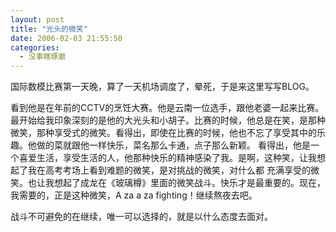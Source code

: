 ```yaml
---
layout: post
title: "光头的微笑"
date: 2006-02-03 21:55:50
categories:
  - 没事瞎琢磨
---
```

国际数模比赛第一天晚，算了一天机场调度了，晕死，于是来这里写写BLOG。

看到他是在年前的CCTV的烹饪大赛。他是云南一位选手，跟他老婆一起来比赛。最开始给我印象深刻的是他的大光头和小胡子。比赛的时候，他总是在笑，是那种微笑，那种享受式的微笑。看得出，即使在比赛的时候，他也不忘了享受其中的乐趣。他做的菜就跟他一样快乐，菜名那么卡通，点子那么新颖。 看得出，他是一个喜爱生活，享受生活的人，他那种快乐的精神感染了我。是啊，这种笑，让我想起了我在高考考场上看到难题的微笑，是对挑战的微笑，对什么都 充满享受的微笑。也让我想起了成龙在《玻璃樽》里面的微笑战斗。快乐才是最重要的。现在，我需要的，正是这种微笑，A za a za fighting！继续熬夜去吧。

战斗不可避免的在继续，唯一可以选择的，就是以什么态度去面对。